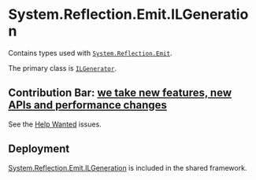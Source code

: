 # System.Reflection.Emit.ILGeneration
Contains types used with [`System.Reflection.Emit`](../System.Reflection.Emit/README.md).

The primary class is [`ILGenerator`](https://learn.microsoft.com/dotnet/api/system.reflection.emit.ilgenerator).

## Contribution Bar: [we take new features, new APIs and performance changes](../../libraries/README.md#contribution-bar)

See the [Help Wanted](https://github.com/dotnet/runtime/issues?q=is%3Aissue+is%3Aopen+label%3Aarea-System.Reflection.Emit+label%3A%22help+wanted%22) issues.

## Deployment
[System.Reflection.Emit.ILGeneration](https://www.nuget.org/packages/System.Reflection.Emit.ILGeneration) is included in the shared framework.